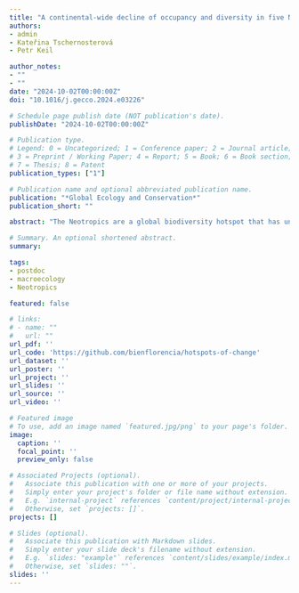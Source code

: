 ```yaml
---
title: "A continental-wide decline of occupancy and diversity in five Neotropical carnivores"
authors:
- admin
- Kateřina Tschernosterová
- Petr Keil

author_notes:
- ""
- ""
date: "2024-10-02T00:00:00Z"
doi: "10.1016/j.gecco.2024.e03226"

# Schedule page publish date (NOT publication's date).
publishDate: "2024-10-02T00:00:00Z"

# Publication type.
# Legend: 0 = Uncategorized; 1 = Conference paper; 2 = Journal article;
# 3 = Preprint / Working Paper; 4 = Report; 5 = Book; 6 = Book section;
# 7 = Thesis; 8 = Patent
publication_types: ["1"]

# Publication name and optional abbreviated publication name.
publication: "*Global Ecology and Conservation*"
publication_short: ""

abstract: "The Neotropics are a global biodiversity hotspot that has undergone dramatic land use changes over the last decades. However, a temporal perspective on the continental-wide distributions of species in this region is still missing. To unveil it, we model the entire area of occupancy of five Neotropical carnivore species at two time periods (2000–2013 and 2014–2021) using integrated species distribution models (ISDMs) in a Bayesian framework. The carnivores are the jaguarundi (Herpailurus yagouaroundi), margay (Leopardus wiedii), maned wolf (Chrysocyon brachyurus), tayra (Eira barbara), and giant otter (Pteronura brasiliensis). We mapped the temporal change, the areas where gains and losses accumulated for all species (hotspots of change) and calculated the temporal species turnover and change in spatial turnover. We show that (1) most carnivore species have declined their area of occupancy (i.e., range size) in the last two decades, (2) their diversity has decreased over time, mostly in the Chaco region, and (3) that hotspots of fast species composition turnover are in Chaco, the Caatinga region, and northwest of Mexico. We discuss how these newly identified hotspots of change overlap with regions of well-known and pronounced land use transformation. These estimated patterns of overall decline are alarming, more so given that four out of the five species had been classified as not threatened by IUCN. The official global threat status of these species may need to be re-evaluated. All this would be invisible if standard forecasts, local expert knowledge, or static threat criteria, such as range size, were used. We thus provide a new approach to evaluate past species range dynamics based on multiple lines of evidence, which can be employed over more species in the future, particularly in under-sampled regions."

# Summary. An optional shortened abstract.
summary:

tags:
- postdoc
- macroecology
- Neotropics

featured: false

# links:
# - name: ""
#   url: ""
url_pdf: ''
url_code: 'https://github.com/bienflorencia/hotspots-of-change'
url_dataset: ''
url_poster: ''
url_project: ''
url_slides: ''
url_source: ''
url_video: ''

# Featured image
# To use, add an image named `featured.jpg/png` to your page's folder.
image:
  caption: ''
  focal_point: ''
  preview_only: false

# Associated Projects (optional).
#   Associate this publication with one or more of your projects.
#   Simply enter your project's folder or file name without extension.
#   E.g. `internal-project` references `content/project/internal-project/index.md`.
#   Otherwise, set `projects: []`.
projects: []

# Slides (optional).
#   Associate this publication with Markdown slides.
#   Simply enter your slide deck's filename without extension.
#   E.g. `slides: "example"` references `content/slides/example/index.md`.
#   Otherwise, set `slides: ""`.
slides: ''
---
```

